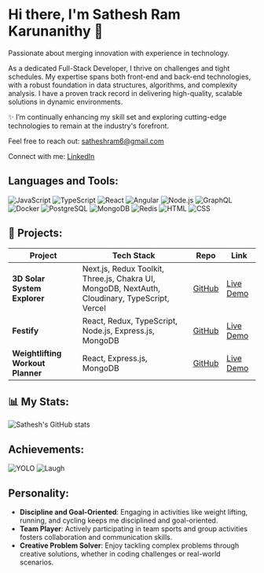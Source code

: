 # Hi there, I'm Sathesh Ram Karunanithy 👋

Passionate about merging innovation with experience in technology.

As a dedicated Full-Stack Developer, I thrive on challenges and tight schedules. My expertise spans both front-end and back-end technologies, with a robust foundation in data structures, algorithms, and complexity analysis. I have a proven track record in delivering high-quality, scalable solutions in dynamic environments. 

✨ I’m continually enhancing my skill set and exploring cutting-edge technologies to remain at the industry's forefront.

Feel free to reach out: satheshram6@gmail.com

Connect with me:
[LinkedIn](https://www.linkedin.com/in/sathesh-ram-karunanithy)

## Languages and Tools:
![JavaScript](https://img.shields.io/badge/-JavaScript-black?style=flat-square&logo=javascript)
![TypeScript](https://img.shields.io/badge/-TypeScript-black?style=flat-square&logo=typescript)
![React](https://img.shields.io/badge/-React-black?style=flat-square&logo=react)
![Angular](https://img.shields.io/badge/-Angular-black?style=flat-square&logo=angular)
![Node.js](https://img.shields.io/badge/-Node.js-black?style=flat-square&logo=Node.js)
![GraphQL](https://img.shields.io/badge/-GraphQL-black?style=flat-square&logo=graphql)
![Docker](https://img.shields.io/badge/-Docker-black?style=flat-square&logo=docker)
![PostgreSQL](https://img.shields.io/badge/-PostgreSQL-black?style=flat-square&logo=postgresql)
![MongoDB](https://img.shields.io/badge/-MongoDB-black?style=flat-square&logo=mongodb)
![Redis](https://img.shields.io/badge/-Redis-black?style=flat-square&logo=redis)
![HTML](https://img.shields.io/badge/-HTML-black?style=flat-square&logo=html5)
![CSS](https://img.shields.io/badge/-CSS-black?style=flat-square&logo=css3)

## 🚀 Projects:
| Project | Tech Stack | Repo | Link |
| --- | --- | --- | --- |
| **3D Solar System Explorer** | Next.js, Redux Toolkit, Three.js, Chakra UI, MongoDB, NextAuth, Cloudinary, TypeScript, Vercel | [GitHub]([https://github.com/Sathesh-Ram/job-search](https://github.com/langedoc/3D-solar-system-explorer)) | [Live Demo](#) |
| **Festify** | React, Redux, TypeScript, Node.js, Express.js, MongoDB | [GitHub](https://github.com/Sathesh-Ram/Festival-Explorer-by-Jason-Wong--with-Timon-Sejb) | [Live Demo](#) |
| **Weightlifting Workout Planner** | React, Express.js, MongoDB | [GitHub](https://github.com/Sathesh-Ram/Workout-Tracker-A) | [Live Demo](#) |

## 📊 My Stats:
![Sathesh's GitHub stats](https://github-readme-stats.vercel.app/api?username=Sathesh-Ram&show_icons=true&theme=radical)

<!-- Optional: Add more stats like streak and top languages -->
<!--
![GitHub Streak](https://github-readme-streak-stats.herokuapp.com/?user=Sathesh-Ram&theme=dark)
![Top Languages](https://github-readme-stats.vercel.app/api/top-langs/?username=Sathesh-Ram&layout=compact&theme=dark)
-->

## Achievements:
![YOLO](https://img.shields.io/badge/-YOLO-black?style=flat-square&logo=yolo)
![Laugh](https://img.shields.io/badge/-Laugh-black?style=flat-square&logo=laugh)

## Personality:
- **Discipline and Goal-Oriented**: Engaging in activities like weight lifting, running, and cycling keeps me disciplined and goal-oriented.
- **Team Player**: Actively participating in team sports and group activities fosters collaboration and communication skills.
- **Creative Problem Solver**: Enjoy tackling complex problems through creative solutions, whether in coding challenges or real-world scenarios.

